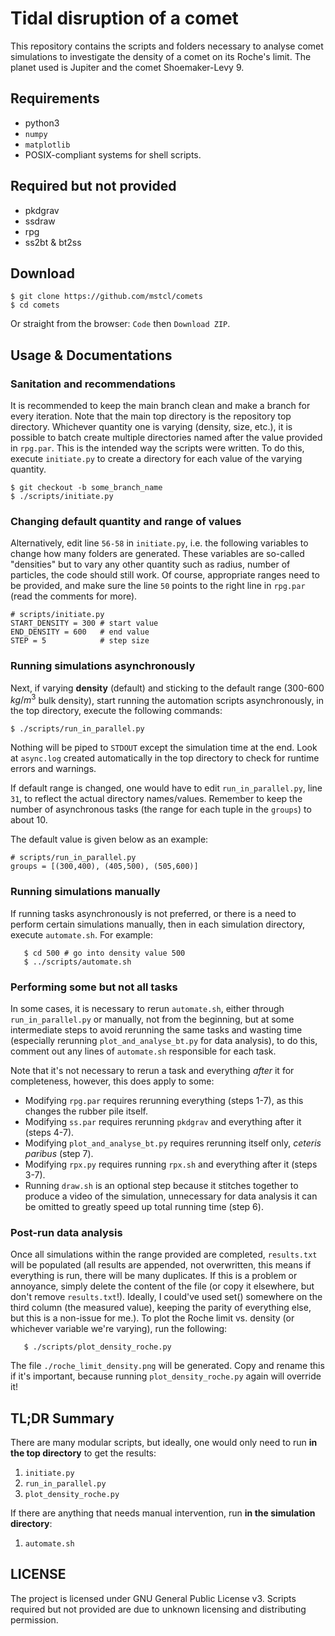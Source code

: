 # Tidal disruption of a comet

This repository contains the scripts and folders necessary to analyse comet
simulations to investigate the density of a comet on its Roche's limit. The
planet used is Jupiter and the comet Shoemaker-Levy 9.

## Requirements

- python3
- `numpy`
- `matplotlib`
- POSIX-compliant systems for shell scripts.

## Required but not provided

- pkdgrav
- ssdraw
- rpg
- ss2bt & bt2ss

## Download

```
$ git clone https://github.com/mstcl/comets
$ cd comets
```

Or straight from the browser: `Code` then `Download ZIP`.

## Usage & Documentations

### Sanitation and recommendations

It is recommended to keep the main branch clean and make a branch for every
iteration. Note that the main top directory is the repository top directory.
Whichever quantity one is varying (density, size, etc.), it is possible to
batch create multiple directories named after the value provided in `rpg.par`.
This is the intended way the scripts were written. To do this, execute
`initiate.py` to create a directory for each value of the varying quantity.

```
$ git checkout -b some_branch_name
$ ./scripts/initiate.py
```

### Changing default quantity and range of values

Alternatively, edit line `56-58` in `initiate.py`, i.e. the following variables
to change how many folders are generated. These variables are so-called
"densities" but to vary any other quantity such as radius, number of particles,
the code should still work. Of course, appropriate ranges need to be provided,
and make sure the line `50` points to the right line in `rpg.par` (read the
comments for more).

```python3
# scripts/initiate.py
START_DENSITY = 300 # start value
END_DENSITY = 600   # end value
STEP = 5            # step size
```

### Running simulations asynchronously

Next, if varying **density** (default) and sticking to the default range (300-600 $kg/m^3$ bulk density), start running the automation scripts asynchronously, in the top directory, execute the following commands:

```
$ ./scripts/run_in_parallel.py
```

Nothing will be piped to `STDOUT` except the simulation time at the end. Look
at `async.log` created automatically in the top directory to check for runtime
errors and warnings.

If default range is changed, one would have to edit `run_in_parallel.py`, line
`31`, to reflect the actual directory names/values. Remember to keep the number
of asynchronous tasks (the range for each tuple in the `groups`) to about 10.

The default value is given below as an example:

```python3
# scripts/run_in_parallel.py
groups = [(300,400), (405,500), (505,600)]
```

### Running simulations manually

If running tasks asynchronously is not preferred, or there is a need to perform
certain simulations manually, then in each simulation directory, execute
`automate.sh`. For example:

```
   $ cd 500 # go into density value 500
   $ ../scripts/automate.sh
```

### Performing some but not all tasks

In some cases, it is necessary to rerun `automate.sh`, either through
`run_in_parallel.py` or manually, not from the beginning, but at some
intermediate steps to avoid rerunning the same tasks and wasting time
(especially rerunning `plot_and_analyse_bt.py` for data analysis), to do this,
comment out any lines of `automate.sh` responsible for each task.

Note that it's not necessary to rerun a task and everything _after_ it for
completeness, however, this does apply to some:

- Modifying `rpg.par` requires rerunning everything (steps 1-7), as this changes the rubber pile itself.
- Modifying `ss.par` requires rerunning `pkdgrav` and everything after it (steps 4-7).
- Modifying `plot_and_analyse_bt.py` requires rerunning itself only, _ceteris paribus_ (step 7).
- Modifying `rpx.py` requires running `rpx.sh` and everything after it (steps 3-7).
- Running `draw.sh` is an optional step because it stitches together to produce a video of the simulation, unnecessary for data analysis it can be omitted to greatly speed up total running time (step 6).

### Post-run data analysis

Once all simulations within the range provided are completed, `results.txt`
will be populated (all results are appended, not overwritten, this means if
everything is run, there will be many duplicates. If this is a problem or
annoyance, simply delete the content of the file (or copy it elsewhere, but
don't remove `results.txt`!). Ideally, I could've used set() somewhere on the
third column (the measured value), keeping the parity of everything else, but
this is a non-issue for me.). To plot the Roche limit vs. density (or whichever
variable we're varying), run the following:

```
   $ ./scripts/plot_density_roche.py
```

The file `./roche_limit_density.png` will be generated. Copy and rename this if
it's important, because running `plot_density_roche.py` again will override it!

## TL;DR Summary

There are many modular scripts, but ideally, one would only need to run **in
the top directory** to get the results:

1. `initiate.py`
2. `run_in_parallel.py`
3. `plot_density_roche.py`

If there are anything that needs manual intervention, run
**in the simulation directory**:

1. `automate.sh`

## LICENSE

The project is licensed under GNU General Public License v3.
Scripts required but not provided are due to unknown licensing and distributing permission.
